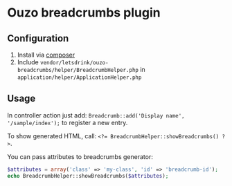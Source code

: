 Ouzo breadcrumbs plugin
=======================

Configuration
-------------

1. Install via [composer](http://getcomposer.org/)
2. Include `vendor/letsdrink/ouzo-breadcrumbs/helper/BreadcrumbHelper.php` in `application/helper/ApplicationHelper.php`

Usage
-----

In controller action just add: `Breadcrumb::add('Display name', '/sample/index');` to register a new entry.

To show generated HTML, call: `<?= BreadcrumbHelper::showBreadcrumbs() ?>`.

You can pass attributes to breadcrumbs generator:

```php
$attributes = array('class' => 'my-class', 'id' => 'breadcrumb-id');
echo BreadcrumbHelper::showBreadcrumbs($attributes);
```
